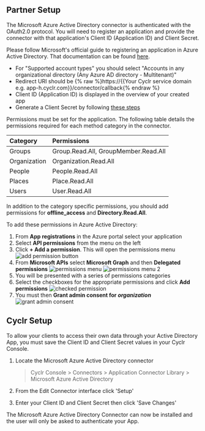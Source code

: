 
<section class="setup partner" markdown="1">

## Partner Setup

<div class="section-content" markdown="1">

The Microsoft Azure Active Directory connector is authenticated with the OAuth2.0 protocol. You will need to register an application and provide the connector with that application's Client ID (Application ID) and Client Secret.

Please follow Microsoft's official guide to registering an application in Azure Active Directory. That documentation can be found [here](https://docs.microsoft.com/en-us/azure/active-directory/develop/quickstart-register-app).

- For "Supported account types" you should select "Accounts in any organizational directory (Any Azure AD directory - Multitenant)"
- Redirect URI should be {% raw %}https://{{Your Cyclr service domain e.g. app-h.cyclr.com}}/connector/callback{% endraw %}
- Client ID (Application ID) is displayed in the overview of your created app
- Generate a Client Secret by following [these steps](https://docs.microsoft.com/en-us/azure/active-directory/develop/quickstart-register-app#add-a-client-secret)

Permissions must be set for the application. The following table details the permissions required for each method category in the connector.

| Category     | Permissions                          |
| :----------- | :----------------------------------- |
| Groups       | Group.Read.All, GroupMember.Read.All |
| Organization | Organization.Read.All                |
| People       | People.Read.All                      |
| Places       | Place.Read.All                       |
| Users        | User.Read.All                        |

In addition to the category specific permissions, you should add permissions for **offline_access** and **Directory.Read.All**.

To add these permissions in Azure Active Directory:

1. From **App registrations** in the Azure portal select your application
2. Select **API permissions** from the menu on the left
3. Click **+ Add a permission**. This will open the permissions menu
   ![add permission button](./images/permissions_4.png)
4. From **Microsoft APIs** select **Microsoft Graph** and then **Delegated permissions**
   ![permissions menu](./images/permissions_1.png)
   ![permissions menu 2](./images/permissions_2.png)
5. You will be presented with a series of permissions categories
6. Select the checkboxes for the appropriate permissions and click **Add permissions**
   ![checked permission](./images/permissions_5.png)
7. You must then **Grant admin consent for _organization_**
   ![grant admin consent](./images/permissions_3.png)

</div>

</section>

<section class="setup cyclr" markdown="1">

## Cyclr Setup

<div class="section-content" markdown="1">


To allow your clients to access their own data through your Active Directory App, you must save the Client ID and Client Secret values in your Cyclr Console.

1. Locate the Microsoft Azure Active Directory connector

   > Cyclr Console > Connectors > Application Connector Library > Microsoft Azure Active Directory

2. From the Edit Connector interface click 'Setup'

3. Enter your Client ID and Client Secret then click 'Save Changes'


The Microsoft Azure Active Directory Connector can now be installed and the user will only be asked to authenticate your App.

</div>
</section>
